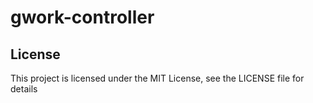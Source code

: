 # gwork-controller

## License

This project is licensed under the MIT License, see the LICENSE file for details
